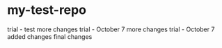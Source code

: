# my-test-repo
trial - test
more changes trial - October 7 
more changes trial - October 7 
added changes
final changes
